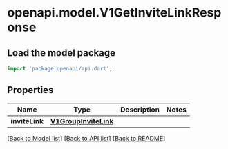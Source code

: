# openapi.model.V1GetInviteLinkResponse

## Load the model package
```dart
import 'package:openapi/api.dart';
```

## Properties
Name | Type | Description | Notes
------------ | ------------- | ------------- | -------------
**inviteLink** | [**V1GroupInviteLink**](V1GroupInviteLink.md) |  | 

[[Back to Model list]](../README.md#documentation-for-models) [[Back to API list]](../README.md#documentation-for-api-endpoints) [[Back to README]](../README.md)


